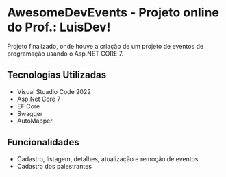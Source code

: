 # AwesomeDevEvents - Projeto online do Prof.: LuisDev!

Projeto finalizado, onde houve a criação de um projeto de eventos de programação usando o Asp.NET CORE 7.

## Tecnologias Utilizadas

- Visual Stuadio Code 2022
- Asp.Net Core 7
- EF Core
- Swagger
- AutoMapper

## Funcionalidades

- Cadastro, listagem, detalhes, atualização e remoção de eventos.
- Cadastro dos palestrantes

